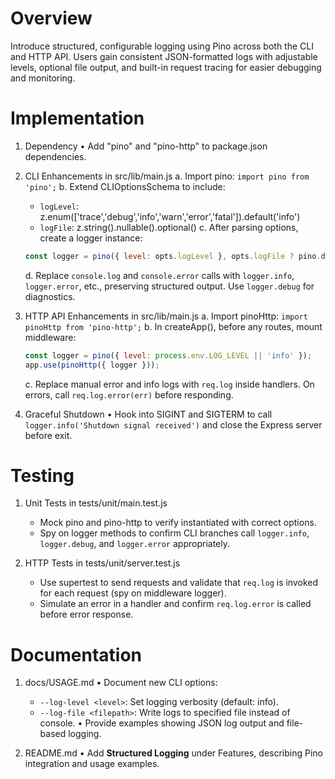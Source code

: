 # Overview

Introduce structured, configurable logging using Pino across both the CLI and HTTP API. Users gain consistent JSON-formatted logs with adjustable levels, optional file output, and built-in request tracing for easier debugging and monitoring.

# Implementation

1. Dependency
   • Add "pino" and "pino-http" to package.json dependencies.

2. CLI Enhancements in src/lib/main.js
   a. Import pino: `import pino from 'pino';`
   b. Extend CLIOptionsSchema to include:
      - `logLevel`: z.enum(['trace','debug','info','warn','error','fatal']).default('info')
      - `logFile`: z.string().nullable().optional()
   c. After parsing options, create a logger instance:
      ```js
      const logger = pino({ level: opts.logLevel }, opts.logFile ? pino.destination(opts.logFile) : undefined);
      ```
   d. Replace `console.log` and `console.error` calls with `logger.info`, `logger.error`, etc., preserving structured output. Use `logger.debug` for diagnostics.

3. HTTP API Enhancements in src/lib/main.js
   a. Import pinoHttp: `import pinoHttp from 'pino-http';`
   b. In createApp(), before any routes, mount middleware:
      ```js
      const logger = pino({ level: process.env.LOG_LEVEL || 'info' });
      app.use(pinoHttp({ logger }));
      ```
   c. Replace manual error and info logs with `req.log` inside handlers. On errors, call `req.log.error(err)` before responding.

4. Graceful Shutdown
   • Hook into SIGINT and SIGTERM to call `logger.info('Shutdown signal received')` and close the Express server before exit.

# Testing

1. Unit Tests in tests/unit/main.test.js
   - Mock pino and pino-http to verify instantiated with correct options.
   - Spy on logger methods to confirm CLI branches call `logger.info`, `logger.debug`, and `logger.error` appropriately.

2. HTTP Tests in tests/unit/server.test.js
   - Use supertest to send requests and validate that `req.log` is invoked for each request (spy on middleware logger).
   - Simulate an error in a handler and confirm `req.log.error` is called before error response.

# Documentation

1. docs/USAGE.md
   • Document new CLI options:
     - `--log-level <level>`: Set logging verbosity (default: info).
     - `--log-file <filepath>`: Write logs to specified file instead of console.
   • Provide examples showing JSON log output and file-based logging.

2. README.md
   • Add **Structured Logging** under Features, describing Pino integration and usage examples.
